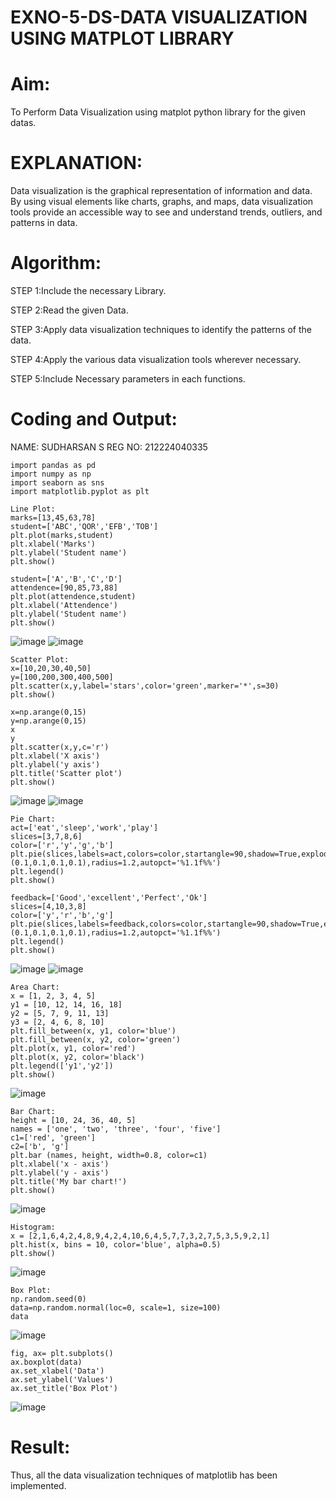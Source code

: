 # EXNO-5-DS-DATA VISUALIZATION USING MATPLOT LIBRARY

# Aim:
  To Perform Data Visualization using matplot python library for the given datas.

# EXPLANATION:
Data visualization is the graphical representation of information and data. By using visual elements like charts, graphs, and maps, data visualization tools provide an accessible way to see and understand trends, outliers, and patterns in data.

# Algorithm:
STEP 1:Include the necessary Library.

STEP 2:Read the given Data.

STEP 3:Apply data visualization techniques to identify the patterns of the data.

STEP 4:Apply the various data visualization tools wherever necessary.

STEP 5:Include Necessary parameters in each functions.

# Coding and Output:

NAME: SUDHARSAN S
REG NO: 212224040335
```
import pandas as pd
import numpy as np
import seaborn as sns
import matplotlib.pyplot as plt
```
```
Line Plot:
marks=[13,45,63,78]
student=['ABC','QOR','EFB','TOB']
plt.plot(marks,student)
plt.xlabel('Marks')
plt.ylabel('Student name')
plt.show()
```
```
student=['A','B','C','D']
attendence=[90,85,73,88]
plt.plot(attendence,student)
plt.xlabel('Attendence')
plt.ylabel('Student name')
plt.show()
```
![image](https://github.com/user-attachments/assets/9b03ea36-bc09-4741-bc23-dd2720b2bf3f)
![image](https://github.com/user-attachments/assets/9a8b527e-923e-4627-905b-6ba0f47956e0)

```
Scatter Plot:
x=[10,20,30,40,50]
y=[100,200,300,400,500]
plt.scatter(x,y,label='stars',color='green',marker='*',s=30)
plt.show()

x=np.arange(0,15)
y=np.arange(0,15)
x
y
plt.scatter(x,y,c='r')
plt.xlabel('X axis')
plt.ylabel('y axis')
plt.title('Scatter plot')
plt.show()
```
![image](https://github.com/user-attachments/assets/5536a09e-4434-402b-bbaa-815c66f40744)
![image](https://github.com/user-attachments/assets/e6c84fa7-651e-49fd-ba05-6d8f98ded0a5)


```
Pie Chart:
act=['eat','sleep','work','play']
slices=[3,7,8,6]
color=['r','y','g','b']
plt.pie(slices,labels=act,colors=color,startangle=90,shadow=True,explode=(0.1,0.1,0.1,0.1),radius=1.2,autopct='%1.1f%%')
plt.legend()
plt.show()

feedback=['Good','excellent','Perfect','Ok']
slices=[4,10,3,8]
color=['y','r','b','g']
plt.pie(slices,labels=feedback,colors=color,startangle=90,shadow=True,explode=(0.1,0.1,0.1,0.1),radius=1.2,autopct='%1.1f%%')
plt.legend()
plt.show()
```
![image](https://github.com/user-attachments/assets/8d359537-cb3d-4023-9bb0-0aead9b85dcc)
![image](https://github.com/user-attachments/assets/d53aebce-df8a-475c-9851-4c6d4055a2a4)

```
Area Chart:
x = [1, 2, 3, 4, 5]
y1 = [10, 12, 14, 16, 18]
y2 = [5, 7, 9, 11, 13]
y3 = [2, 4, 6, 8, 10]
plt.fill_between(x, y1, color='blue')
plt.fill_between(x, y2, color='green')
plt.plot(x, y1, color='red')
plt.plot(x, y2, color='black')
plt.legend(['y1','y2'])
plt.show()
```
![image](https://github.com/user-attachments/assets/e21fd16c-ea50-4212-8721-95b9a19ab0ec)
```
Bar Chart:
height = [10, 24, 36, 40, 5]
names = ['one', 'two', 'three', 'four', 'five']
c1=['red', 'green'] 
c2=['b', 'g']
plt.bar (names, height, width=0.8, color=c1)
plt.xlabel('x - axis')
plt.ylabel('y - axis')
plt.title('My bar chart!')
plt.show()
```
![image](https://github.com/user-attachments/assets/fea5d458-a619-418c-a7bd-839a0a86d0f0)

```
Histogram:
x = [2,1,6,4,2,4,8,9,4,2,4,10,6,4,5,7,7,3,2,7,5,3,5,9,2,1]
plt.hist(x, bins = 10, color='blue', alpha=0.5)
plt.show()
```
![image](https://github.com/user-attachments/assets/30d96c49-c74b-41fc-a86d-236a6b7ece05)
```
Box Plot:
np.random.seed(0)
data=np.random.normal(loc=0, scale=1, size=100)
data
```
![image](https://github.com/user-attachments/assets/86295202-423e-4c0f-8387-3ab7a1bf7f78)
```
fig, ax= plt.subplots()
ax.boxplot(data)
ax.set_xlabel('Data')
ax.set_ylabel('Values')
ax.set_title('Box Plot')
```
![image](https://github.com/user-attachments/assets/052aaa01-37d5-42e5-acae-e2ebd3db7ef9)

# Result:

Thus, all the data visualization techniques of matplotlib has been implemented.

